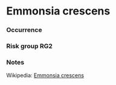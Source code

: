 <!-- TITLE: Emmonsia crescens  -->

# Emmonsia crescens
### Occurrence

### Risk group RG2

### Notes
Wikipedia: [Emmonsia crescens](https://en.wikipedia.org/wiki/Emmonsia_parva)
